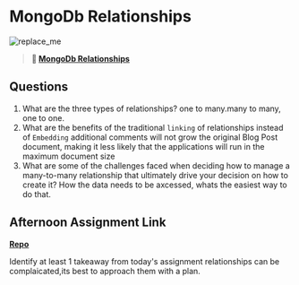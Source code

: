 # MongoDb Relationships

![replace_me](https://codeworks.blob.core.windows.net/public/assets/img/illustrations/placeholder.svg)

> **📖 [MongoDb Relationships](https://codeworksacademy.com/fs-student-guide/resources/wk5/02-Relationships)**

## Questions

1. What are the three types of relationships?
one to many.many to many, one to one. 
2. What are the benefits of the traditional `linking` of relationships instead of `Embedding`
 additional comments will not grow the original Blog Post document, making it less likely that the applications will run in the maximum document size 
3. What are some of the challenges faced when deciding how to manage a many-to-many relationship that ultimately drive your decision on how to create it?
How the data needs to be axcessed, whats the easiest way to do that. 
## Afternoon Assignment Link

**[Repo](https://github.com/Aiden6408/late-winter21-gregslist-server.git)**

Identify at least 1 takeaway from today's assignment
relationships can be complaicated,its best to approach them with a plan. 